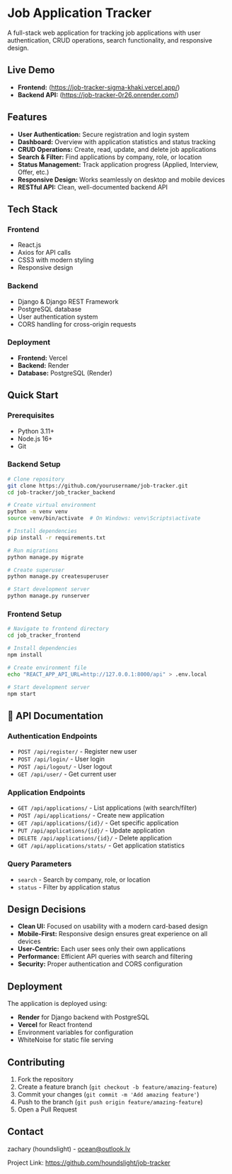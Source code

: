 # Job Application Tracker

A full-stack web application for tracking job applications with user authentication, CRUD operations, search functionality, and responsive design.

## Live Demo

- **Frontend:** (https://job-tracker-sigma-khaki.vercel.app/)
- **Backend API:** (https://job-tracker-0r26.onrender.com/)

## Features

- **User Authentication:** Secure registration and login system
- **Dashboard:** Overview with application statistics and status tracking
- **CRUD Operations:** Create, read, update, and delete job applications
- **Search & Filter:** Find applications by company, role, or location
- **Status Management:** Track application progress (Applied, Interview, Offer, etc.)
- **Responsive Design:** Works seamlessly on desktop and mobile devices
- **RESTful API:** Clean, well-documented backend API

## Tech Stack

### Frontend
- React.js
- Axios for API calls
- CSS3 with modern styling
- Responsive design

### Backend
- Django & Django REST Framework
- PostgreSQL database
- User authentication system
- CORS handling for cross-origin requests

### Deployment
- **Frontend:** Vercel
- **Backend:** Render
- **Database:** PostgreSQL (Render)

## Quick Start

### Prerequisites
- Python 3.11+
- Node.js 16+
- Git

### Backend Setup
```bash
# Clone repository
git clone https://github.com/yourusername/job-tracker.git
cd job-tracker/job_tracker_backend

# Create virtual environment
python -m venv venv
source venv/bin/activate  # On Windows: venv\Scripts\activate

# Install dependencies
pip install -r requirements.txt

# Run migrations
python manage.py migrate

# Create superuser
python manage.py createsuperuser

# Start development server
python manage.py runserver
```

### Frontend Setup
```bash
# Navigate to frontend directory
cd job_tracker_frontend

# Install dependencies
npm install

# Create environment file
echo "REACT_APP_API_URL=http://127.0.0.1:8000/api" > .env.local

# Start development server
npm start
```

## 📄 API Documentation

### Authentication Endpoints
- `POST /api/register/` - Register new user
- `POST /api/login/` - User login
- `POST /api/logout/` - User logout
- `GET /api/user/` - Get current user

### Application Endpoints
- `GET /api/applications/` - List applications (with search/filter)
- `POST /api/applications/` - Create new application
- `GET /api/applications/{id}/` - Get specific application
- `PUT /api/applications/{id}/` - Update application
- `DELETE /api/applications/{id}/` - Delete application
- `GET /api/applications/stats/` - Get application statistics

### Query Parameters
- `search` - Search by company, role, or location
- `status` - Filter by application status

## Design Decisions

- **Clean UI:** Focused on usability with a modern card-based design
- **Mobile-First:** Responsive design ensures great experience on all devices
- **User-Centric:** Each user sees only their own applications
- **Performance:** Efficient API queries with search and filtering
- **Security:** Proper authentication and CORS configuration

## Deployment

The application is deployed using:
- **Render** for Django backend with PostgreSQL
- **Vercel** for React frontend
- Environment variables for configuration
- WhiteNoise for static file serving

## Contributing

1. Fork the repository
2. Create a feature branch (`git checkout -b feature/amazing-feature`)
3. Commit your changes (`git commit -m 'Add amazing feature'`)
4. Push to the branch (`git push origin feature/amazing-feature`)
5. Open a Pull Request

## Contact

zachary (houndslight) - ocean@outlook.lv

Project Link: https://github.com/houndslight/job-tracker
